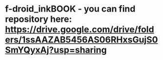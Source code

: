 # f-droid_inkBOOK - you can find repository here: https://drive.google.com/drive/folders/1ssAAZAB5456AS06RHxsGujS0SmYQyxAj?usp=sharing 
